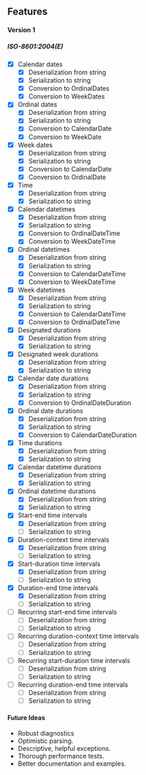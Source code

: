 ## Features

#### Version 1

##### ISO-8601:2004(E)

- [x] Calendar dates 
	- [x] Deserialization from string
	- [x] Serialization to string
	- [x] Conversion to OrdinalDates
	- [x] Conversion to WeekDates
- [x] Ordinal dates 
	- [x] Deserialization from string
	- [x] Serialization to string
	- [x] Conversion to CalendarDate
	- [x] Conversion to WeekDate
- [x] Week dates
	- [x] Deserialization from string
	- [x] Serialization to string
	- [x] Conversion to CalendarDate
	- [x] Conversion to OrdinalDate
- [x] Time
	- [x] Deserialization from string
	- [x] Serialization to string
- [x] Calendar datetimes
	- [x] Deserialization from string
	- [x] Serialization to string
	- [x] Conversion to OrdinalDateTime
	- [x] Conversion to WeekDateTime
- [x] Ordinal datetimes
	- [x] Deserialization from string
	- [x] Serialization to string
	- [x] Conversion to CalendarDateTime
	- [x] Conversion to WeekDateTime
- [x] Week datetimes
	- [x] Deserialization from string
	- [x] Serialization to string
	- [x] Conversion to CalendarDateTime
	- [x] Conversion to OrdinalDateTime
- [x] Designated durations
	- [x] Deserialization from string
	- [x] Serialization to string
- [x] Designated week durations
	- [x] Deserialization from string
	- [x] Serialization to string
- [x] Calendar date durations
	- [x] Deserialization from string
	- [x] Serialization to string
	- [x] Conversion to OrdinalDateDuration
- [x] Ordinal date durations
	- [x] Deserialization from string
	- [x] Serialization to string
	- [x] Conversion to CalendarDateDuration
- [x] Time durations
	- [x] Deserialization from string
	- [x] Serialization to string
- [x] Calendar datetime durations
	- [x] Deserialization from string
	- [x] Serialization to string
- [x] Ordinal datetime durations
	- [x] Deserialization from string
	- [x] Serialization to string
- [x] Start-end time intervals
	- [x] Deserialization from string
	- [ ] Serialization to string
- [x] Duration-context time intervals
	- [x] Deserialization from string
	- [ ] Serialization to string
- [x] Start-duration time intervals
	- [x] Deserialization from string
	- [ ] Serialization to string
- [x] Duration-end time intervals
	- [x] Deserialization from string
	- [ ] Serialization to string
- [ ] Recurring start-end time intervals
	- [ ] Deserialization from string
	- [ ] Serialization to string
- [ ] Recurring duration-context time intervals
	- [ ] Deserialization from string
	- [ ] Serialization to string
- [ ] Recurring start-duration time intervals
	- [ ] Deserialization from string
	- [ ] Serialization to string
- [ ] Recurring duration-end time intervals
	- [ ] Deserialization from string
	- [ ] Serialization to string

#### Future Ideas

- Robust diagnostics
- Optimistic parsing.
- Descriptive, helpful exceptions.
- Thorough performance tests.
- Better documentation and examples.